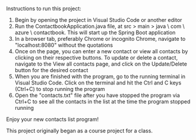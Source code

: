 Instructions to run this project:

1. Begin by opening the project in Visual Studio Code or another editor
2. Run the ContactbookApplication.java file, at src > main > java \ com \ azure \ contactbook. This will start up the Spring Boot application
3. In a browser tab, preferably Chrome or incognito Chrome, navigate to "localhost:8080" without the quotations
4. Once on the page, you can enter a new contact or view all contacts by clicking on their respective buttons. To update or delete a contact, navigate to the View all contacts page, and click on the Update/Delete button for the desired contact
5. When you are finished with the program, go to the running terminal in Visual Studio Code. Click on the terminal and hit the Ctrl and C keys (Ctrl+C) to stop running the program
6. Open the "contacts.txt" file after you have stopped the program via Ctrl+C to see all the contacts in the list at the time the program stopped running

Enjoy your new contacts list program!

This project originally began as a course project for a class.
